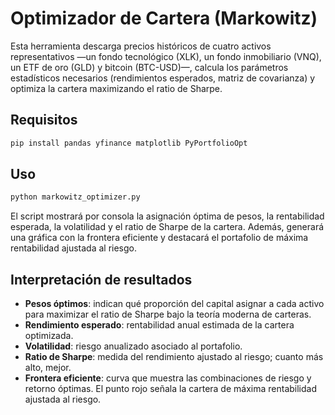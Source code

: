# Optimizador de Cartera (Markowitz)

Esta herramienta descarga precios históricos de cuatro activos representativos —un fondo tecnológico (XLK), un fondo inmobiliario (VNQ), un ETF de oro (GLD) y bitcoin (BTC-USD)—, calcula los parámetros estadísticos necesarios (rendimientos esperados, matriz de covarianza) y optimiza la cartera maximizando el ratio de Sharpe.

## Requisitos

```bash
pip install pandas yfinance matplotlib PyPortfolioOpt
```

## Uso

```bash
python markowitz_optimizer.py
```

El script mostrará por consola la asignación óptima de pesos, la rentabilidad esperada, la volatilidad y el ratio de Sharpe de la cartera. Además, generará una gráfica con la frontera eficiente y destacará el portafolio de máxima rentabilidad ajustada al riesgo.

## Interpretación de resultados

- **Pesos óptimos**: indican qué proporción del capital asignar a cada activo para maximizar el ratio de Sharpe bajo la teoría moderna de carteras.
- **Rendimiento esperado**: rentabilidad anual estimada de la cartera optimizada.
- **Volatilidad**: riesgo anualizado asociado al portafolio.
- **Ratio de Sharpe**: medida del rendimiento ajustado al riesgo; cuanto más alto, mejor.
- **Frontera eficiente**: curva que muestra las combinaciones de riesgo y retorno óptimas. El punto rojo señala la cartera de máxima rentabilidad ajustada al riesgo.
